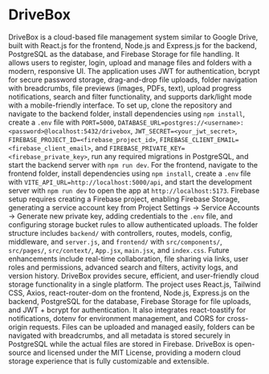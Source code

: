 # DriveBox

DriveBox is a cloud-based file management system similar to Google Drive, built with React.js for the frontend, Node.js and Express.js for the backend, PostgreSQL as the database, and Firebase Storage for file handling. It allows users to register, login, upload and manage files and folders with a modern, responsive UI. The application uses JWT for authentication, bcrypt for secure password storage, drag-and-drop file uploads, folder navigation with breadcrumbs, file previews (images, PDFs, text), upload progress notifications, search and filter functionality, and supports dark/light mode with a mobile-friendly interface. To set up, clone the repository and navigate to the backend folder, install dependencies using `npm install`, create a `.env` file with `PORT=5000`, `DATABASE_URL=postgres://<username>:<password>@localhost:5432/drivebox`, `JWT_SECRET=<your_jwt_secret>`, `FIREBASE_PROJECT_ID=<firebase_project_id>`, `FIREBASE_CLIENT_EMAIL=<firebase_client_email>`, and `FIREBASE_PRIVATE_KEY=<firebase_private_key>`, run any required migrations in PostgreSQL, and start the backend server with `npm run dev`. For the frontend, navigate to the frontend folder, install dependencies using `npm install`, create a `.env` file with `VITE_API_URL=http://localhost:5000/api`, and start the development server with `npm run dev` to open the app at `http://localhost:5173`. Firebase setup requires creating a Firebase project, enabling Firebase Storage, generating a service account key from Project Settings → Service Accounts → Generate new private key, adding credentials to the `.env` file, and configuring storage bucket rules to allow authenticated uploads. The folder structure includes `backend/` with controllers, routes, models, config, middleware, and `server.js`, and `frontend/` with `src/components/`, `src/pages/`, `src/context/`, `App.jsx`, `main.jsx`, and `index.css`. Future enhancements include real-time collaboration, file sharing via links, user roles and permissions, advanced search and filters, activity logs, and version history. DriveBox provides secure, efficient, and user-friendly cloud storage functionality in a single platform. The project uses React.js, Tailwind CSS, Axios, react-router-dom on the frontend, Node.js, Express.js on the backend, PostgreSQL for the database, Firebase Storage for file uploads, and JWT + bcrypt for authentication. It also integrates react-toastify for notifications, dotenv for environment management, and CORS for cross-origin requests. Files can be uploaded and managed easily, folders can be navigated with breadcrumbs, and all metadata is stored securely in PostgreSQL while the actual files are stored in Firebase. DriveBox is open-source and licensed under the MIT License, providing a modern cloud storage experience that is fully customizable and extensible.

